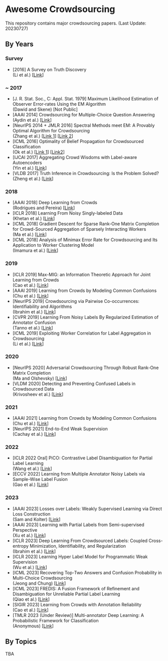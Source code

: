 # Awesome Crowdsourcing

This repository contains major crowdsourcing papers. (Last Update: 20230727)

## By Years

### Survey
* [2016] A Survey on Truth Discovery <br>
  (Li et al.) [[Link](https://dl.acm.org/doi/abs/10.1145/2897350.2897352)]

### ~ 2017
* [J. R. Stat. Soc., C: Appl. Stat. 1979] Maximum Likelihood Estimation of Observer Error-rates Using the EM Algorithm <br>
  (Dawid and Skene) [Not Public]
* [AAAI 2014] Crowdsourcing for Multiple-Choice Question Answering <br>
  (Aydin et al.) [[Link](https://aaai.org/papers/016-crowdsourcing-for-multiple-choice-question-answering/)]
* [NeurIPS 2014 + JMLR 2016] Spectral Methods meet EM: A Provably Optimal Algorithm for Crowdsourcing <br>
  (Zhang et al.) [[Link 1](https://proceedings.neurips.cc/paper/2014/hash/788d986905533aba051261497ecffcbb-Abstract.html)] [[Link 2](https://jmlr.org/papers/v17/14-511.html)]
* [ICML 2016] Optimality of Belief Propagation for Crowdsourced Classification <br>
  (Ok et al.) [[Link 1](https://proceedings.mlr.press/v48/ok16)] [[Link2](https://proceedings.mlr.press/v48/ok16)]
* [IJCAI 2017] Aggregating Crowd Wisdoms with Label-aware Autoencoders <br>
  (Yin et al.) [[Link](https://www.ijcai.org/proceedings/2017/0184)]
* [VLDB 2017] Truth Inference in Crowdsourcing: Is the Problem Solved? <br>
  (Zheng et al.) [[Link](https://dl.acm.org/doi/abs/10.14778/3055540.3055547)]

### 2018
* [AAAI 2018] Deep Learning from Crowds <br>
  (Rodrigues and Pereira) [[Link](https://arxiv.org/abs/1709.01779)]
* [ICLR 2018] Learning From Noisy Singly-labeled Data <br>
  (Khetan et al.) [[Link](https://arxiv.org/abs/1712.04577)]
* [ICML 2018] Gradient Descent for Sparse Rank-One Matrix Completion for Crowd-Sourced Aggregation of Sparsely Interacting Workers <br>
  (Ma et al.) [[Link](https://arxiv.org/abs/1904.11608)]
* [ICML 2018] Analysis of Minimax Error Rate for Crowdsourcing and Its Application to Worker Clustering Model <br>
  (Imamura et al.) [[Link](https://arxiv.org/abs/1802.04551)]

### 2019
* [ICLR 2019] Max-MIG: an Information Theoretic Approach for Joint Learning from Crowds <br>
  (Cao et al.) [[Link](https://openreview.net/forum?id=BJg9DoR9t7)]
* [AAAI 2019] Learning from Crowds by Modeling Common Confusions <br>
  (Chu et al.) [[Link](https://arxiv.org/abs/2012.13052)]
* [NeurIPS 2019] Crowdsourcing via Pairwise Co-occurrences: Identifiability and Algorithms <br>
  (Ibrahim et al.) [[Link](https://arxiv.org/abs/1909.12325)]
* [CVPR 2019] Learning From Noisy Labels By Regularized Estimation of Annotator Confusion <br>
  (Tanno et al.) [[Link](https://arxiv.org/abs/1902.03680)]
* [ICML 2019] Exploiting Worker Correlation for Label Aggregation in Crowdsourcing <br>
  (Li et al.) [[Link](https://proceedings.mlr.press/v97/li19i.html)]


### 2020
* [NeurIPS 2020] Adversarial Crowdsourcing Through Robust Rank-One Matrix Completion <br>
  (Ma and Olshevsky) [[Link](https://arxiv.org/abs/2010.12181)]
* [VLDM 2020] Detecting and Preventing Confused Labels in Crowdsourced Data <br>
  (Krivosheev et al.) [[Link](http://www.vldb.org/pvldb/vol13/p2522-krivosheev.pdf)]

### 2021
* [AAAI 2021] Learning from Crowds by Modeling Common Confusions <br>
  (Chu et al.) [[Link](https://arxiv.org/abs/2012.13052)]
* [NeurIPS 2021] End-to-End Weak Supervision <br>
  (Cachay et al.) [[Link](https://arxiv.org/abs/2107.02233)]

### 2022
* [ICLR 2022 Oral] PiCO: Contrastive Label Disambiguation for Partial Label Learning <br>
  (Wang et al.) [[Link](https://openreview.net/forum?id=EhYjZy6e1gJ)]
* [ECCV 2022] Learning from Multiple Annotator Noisy Labels via Sample-Wise Label Fusion <br>
  (Gao et al.) [[Link](https://link.springer.com/chapter/10.1007/978-3-031-20053-3_24)]

### 2023
* [AAAI 2023] Losses over Labels: Weakly Supervised Learning via Direct Loss Construction <br>
  (Sam and Kolter) [[Link](https://ojs.aaai.org/index.php/AAAI/article/view/26159)]
* [AAAI 2023] Learning with Partial Labels from Semi-supervised Perspective <br>
  (Xu et al.) [[Link](https://arxiv.org/abs/2211.13655)]
* [ICLR 2023] Deep Learning From Crowdsourced Labels: Coupled Cross-entropy Minimization, Identifiability, and Regularization <br>
  (Ibrahim et al.) [[Link](https://arxiv.org/abs/2306.03288)]
* [ICLR 2023] Learning Hyper Label Model for Programmatic Weak Supervision <br>
  (Wu et al.) [[Link](https://openreview.net/forum?id=aCQt_BrkSjC)]
* [ICML 2023] Recovering Top-Two Answers and Confusion Probability in Multi-Choice Crowdsourcing <br>
  (Jeong and Chung) [[Link](https://arxiv.org/abs/2301.00006)]
* [ICML 2023] FREDIS: A Fusion Framework of Refinement and Disambiguation for Unreliable Partial Label Learning <br>
  (Qiao et al.) [[Link](https://proceedings.mlr.press/v202/qiao23b.html)]
* [SIGIR 2023] Learning from Crowds with Annotation Reliability <br>
  (Cao et al.) [[Link](https://dl.acm.org/doi/abs/10.1145/3539618.3592007)]
* [TMLR 2023 (Under Review)] Multi-annotator Deep Learning: A Probabilistic Framework for Classification <br>
  (Anonymous) [[Link](https://openreview.net/forum?id=MgdoxzImlK&referrer=%5BTMLR%5D(%2Fgroup%3Fid%3DTMLR))]

## By Topics
TBA
